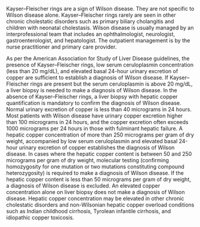 Kayser–Fleischer rings are a sign of Wilson disease. They are not specific to Wilson disease alone. Kayser–Fleischer rings rarely are seen in other chronic cholestatic disorders such as primary biliary cholangitis and children with neonatal cholestasis. Wilson disease is usually managed by an interprofessional team that includes an ophthalmologist, neurologist, gastroenterologist, and hepatologist. The outpatient management is by the nurse practitioner and primary care provider.

As per the American Association for Study of Liver Disease guidelines, the presence of Kayser–Fleischer rings, low serum ceruloplasmin concentration (less than 20 mg/dL), and elevated basal 24-hour urinary excretion of copper are sufficient to establish a diagnosis of Wilson disease. If Kayser–Fleischer rings are present but the serum ceruloplasmin is above 20 mg/dL, a liver biopsy is needed to make a diagnosis of Wilson disease. In the absence of Kayser–Fleischer rings, a liver biopsy with hepatic copper quantification is mandatory to confirm the diagnosis of Wilson disease. Normal urinary excretion of copper is less than 40 micrograms in 24 hours. Most patients with Wilson disease have urinary copper excretion higher than 100 micrograms in 24 hours, and the copper excretion often exceeds 1000 micrograms per 24 hours in those with fulminant hepatic failure. A hepatic copper concentration of more than 250 micrograms per gram of dry weight, accompanied by low serum ceruloplasmin and elevated basal 24-hour urinary excretion of copper establishes the diagnosis of Wilson disease. In cases where the hepatic copper content is between 50 and 250 micrograms per gram of dry weight, molecular testing (confirming homozygosity for one mutation or two mutations constituting compound heterozygosity) is required to make a diagnosis of Wilson disease. If the hepatic copper content is less than 50 micrograms per gram of dry weight, a diagnosis of Wilson disease is excluded. An elevated copper concentration alone on liver biopsy does not make a diagnosis of Wilson disease. Hepatic copper concentration may be elevated in other chronic cholestatic disorders and non-Wilsonian hepatic copper overload conditions such as Indian childhood cirrhosis, Tyrolean infantile cirrhosis, and idiopathic copper toxicosis.